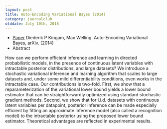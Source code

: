 ```yaml
---
layout: post
title: Auto-Encoding Variational Bayes (2014)
category: journalclub
olddate: July 10th, 2018
---
```


* [Paper]({{site.url}}/journalclub/JCpapers/Kingma_Variational_Repara.pdf) Diederik P Kingam, Max Welling. Auto-Encoding Variational Bayes, arXiv. (2014)
* Abstract

How can we perform efficient inference and learning in directed probabilistic
models, in the presence of continuous latent variables with intractable posterior
distributions, and large datasets? We introduce a stochastic variational inference
and learning algorithm that scales to large datasets and, under some mild differentiability
conditions, even works in the intractable case. Our contributions is
two-fold. First, we show that a reparameterization of the variational lower bound
yields a lower bound estimator that can be straightforwardly optimized using standard
stochastic gradient methods. Second, we show that for i.i.d. datasets with
continuous latent variables per datapoint, posterior inference can be made especially
efficient by fitting an approximate inference model (also called a recognition
model) to the intractable posterior using the proposed lower bound estimator.
Theoretical advantages are reflected in experimental results.